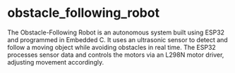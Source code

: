 # obstacle_following_robot
The Obstacle-Following Robot is an autonomous system built using ESP32 and programmed in Embedded C. It uses an ultrasonic sensor to detect and follow a moving object while avoiding obstacles in real time. The ESP32 processes sensor data and controls the motors via an L298N motor driver, adjusting movement accordingly. 
